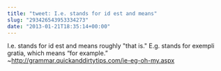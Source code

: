 ```yaml
---
title: "tweet: I.e. stands for id est and means"
slug: "293426543953334273"
date: "2013-01-21T18:35:14+00:00"
---
```

I.e. stands for id est and means roughly "that is." E.g. stands for exempli gratia, which means “for example.” ~http://grammar.quickanddirtytips.com/ie-eg-oh-my.aspx